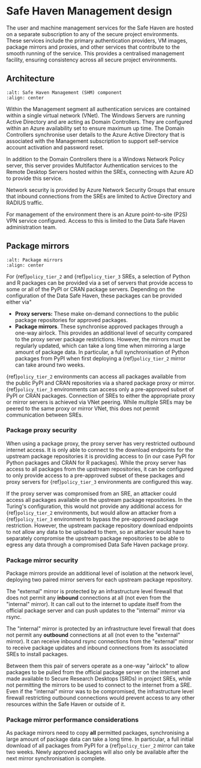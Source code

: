 # Safe Haven Management design

The user and machine management services for the Safe Haven are hosted on a separate subscription to any of the secure project environments.
These services include the primary authentication providers, VM images, package mirrors and proxies, and other services that contribute to the smooth running of the service.
This provides a centralised management facility, ensuring consistency across all secure project environments.

## Architecture

```{image} shm_architecture.png
:alt: Safe Haven Management (SHM) component
:align: center
```

Within the Management segment all authentication services are contained within a single virtual network (VNet).
The Windows Servers are running Active Directory and are acting as Domain Controllers.
They are configured within an Azure availability set to ensure maximum up time.
The Domain Controllers synchronise user details to the Azure Active Directory that is associated with the Management subscription to support self-service account activation and password reset.

In addition to the Domain Controllers there is a Windows Network Policy server, this server provides Multifactor Authentication services to the Remote Desktop Servers hosted within the SREs, connecting with Azure AD to provide this service.

Network security is provided by Azure Network Security Groups that ensure that inbound connections from the SREs are limited to Active Directory and RADIUS traffic.

For management of the environment there is an Azure point-to-site (P2S) VPN service configured.
Access to this is limited to the Data Safe Haven administration team.

## Package mirrors

```{image} architecture_mirrors.png
:alt: Package mirrors
:align: center
```

For {ref}`policy_tier_2` and {ref}`policy_tier_3` SREs, a selection of Python and R packages can be provided via a set of servers that provide access to some or all of the PyPI or CRAN package servers.
Depending on the configuration of the Data Safe Haven, these packages can be provided either via"

- **Proxy servers:** These make on-demand connections to the public package repositories for approved packages.
- **Package mirrors**. These synchronise approved packages through a one-way airlock. This provides an additional level of security compared to the proxy server package restrictions. However, the mirrors must be regularly updated, which can take a long time when mirroring a large amount of package data. In particular, a full synchronisation of Python packages from PyPI when first deploying a {ref}`policy_tier_2` mirror can take around two weeks.

{ref}`policy_tier_2` environments can access all packages available from the public PyPI and CRAN repositories via a shared package proxy or mirror.
{ref}`policy_tier_3` environments can access only a pre-approved subset of PyPI or CRAN packages.
Connection of SREs to either the appropriate proxy or mirror servers is achieved via VNet peering.
While multiple SREs may be peered to the same proxy or mirror VNet, this does not permit communication between SREs.

### Package proxy security

When using a package proxy, the proxy server has very restricted outbound internet access.
It is only able to connect to the download endpoints for the upstream package repositories it is providing access to (in our case PyPI for Python packages and CRAN for R packages).
While the proxy server has access to all packages from the upstream repositories, it can be configured to only provide access to a pre-approved subset of these packages and proxy servers for {ref}`policy_tier_3` environments are configured this way.

If the proxy server was compromised from an SRE, an attacker could access all packages available on the upstream package repositories.
In the Turing's configuration, this would not provide any additional access for {ref}`policy_tier_2` environments, but would allow an attacker from a {ref}`policy_tier_3` environment to bypass the pre-approved package restriction.
However, the upstream package repository download endpoints to not allow any data to be uploaded to them, so an attacker would have to separately compromise the upstream package repositories to be able to egress any data through a compromised Data Safe Haven package proxy.

### Package mirror security

Package mirrors provide an additional level of isolation at the network level, deploying two paired mirror servers for each upstream package repository.

The "external" mirror is protected by an infrastructure level firewall that does not permit any **inbound** connections at all (not even from the "internal" mirror).
It can call out to the internet to update itself from the official package server and can push updates to the "internal" mirror via rsync.

The "internal" mirror is protected by an infrastructure level firewall that does not permit any **outbound** connections at all (not even to the "external" mirror).
It can receive inbound rsync connections from the "external" mirror to receive package updates and inbound connections from its associated SREs to install packages.

Between them this pair of servers operate as a one-way "airlock" to allow packages to be pulled from the official package server on the internet and made available to Secure Research Desktops (SRDs) in project SREs, while not permitting the mirrors to be used to connect to the internet from a SRE.
Even if the "internal" mirror was to be compromised, the infrastructure level firewall restricting outbound connections would prevent access to any other resources within the Safe Haven or outside of it.

### Package mirror performance considerations

As package mirrors need to copy **all** permitted packages, synchronising a large amount of package data can take a long time.
In particular, a full initial download of all packages from PyPI for a {ref}`policy_tier_2` mirror can take two weeks.
Newly approved packages will also only be available after the next mirror synchronisation is complete.
